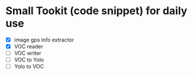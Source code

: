 # Small Tookit (code snippet) for daily use

* [x] image gps info extractor
* [x] VOC reader
* [ ] VOC writer
* [ ] VOC to Yolo
* [ ] Yolo to VOC
